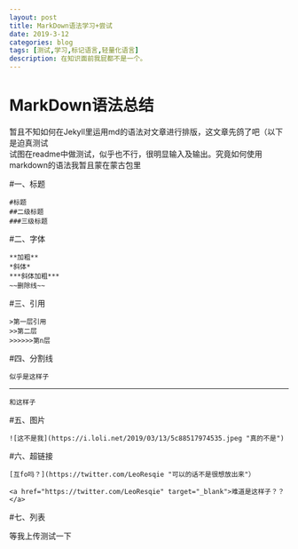 ```yaml
---
layout: post
title: MarkDown语法学习+尝试
date: 2019-3-12
categories: blog
tags: [测试,学习,标记语言,轻量化语言]
description: 在知识面前我屁都不是一个。
---
```


MarkDown语法总结
===

暂且不知如何在Jekyll里运用md的语法对文章进行排版，这文章先鸽了吧（以下是迫真测试<br>
试图在readme中做测试，似乎也不行，很明显输入及输出。究竟如何使用markdown的语法我暂且蒙在蒙古包里


#一、标题

	#标题
	##二级标题
	###三级标题

#二、字体

	**加粗**
	*斜体*
	***斜体加粗***
	~~删除线~~

#三、引用

	>第一层引用
	>>第二层
	>>>>>>第n层

#四、分割线

	似乎是这样子
---
	和这样子

#五、图片

	![这不是我](https://i.loli.net/2019/03/13/5c88517974535.jpeg "真的不是")

#六、超链接

	[互fo吗？](https://twitter.com/LeoResqie "可以的话不是很想放出来"）

	<a href="https://twitter.com/LeoResqie" target="_blank">难道是这样子？？</a>

#七、列表

等我上传测试一下
